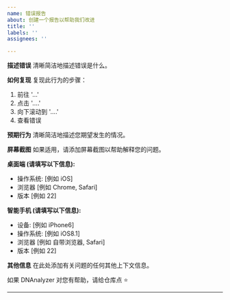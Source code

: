 ```yaml
---
name: 错误报告
about: 创建一个报告以帮助我们改进
title: ''
labels: ''
assignees: ''

---
```


**描述错误**
清晰简洁地描述错误是什么。

**如何复现**
复现此行为的步骤：

1. 前往 '...'
2. 点击 '....'
3. 向下滚动到 '....'
4. 查看错误

**预期行为**
清晰简洁地描述您期望发生的情况。

**屏幕截图**
如果适用，请添加屏幕截图以帮助解释您的问题。

**桌面端 (请填写以下信息):**

- 操作系统: [例如 iOS]
- 浏览器 [例如 Chrome, Safari]
- 版本 [例如 22]

**智能手机 (请填写以下信息):**

- 设备: [例如 iPhone6]
- 操作系统: [例如 iOS8.1]
- 浏览器 [例如 自带浏览器, Safari]
- 版本 [例如 22]

**其他信息**
在此处添加有关问题的任何其他上下文信息。

如果 DNAnalyzer 对您有帮助，请给仓库点 ⭐

---
